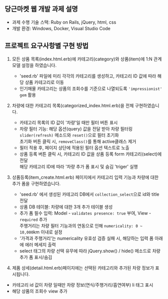 ## 당근마켓 웹 개발 과제 설명 

- 과제 수행 기술 스택: Ruby on Rails, jQuery, html, css  
- 개발 환경: Windows, Docker, Visual Studio Code

## 프로젝트 요구사항별 구현 방법 

1. 모든 상품 목록(index.html.erb)에 카테고리(category)와 상품(item)에 1:N 관계 모델 설정을 하였습니다.  
   * 'seed.rb' 파일에 미리 각각의 카테고리를 생성하고, 카테고리 ID 값에 따라 해당 상품 카테고리로 이동
   * 인기매물 카테고리는 상품의 조회수를 기준으로 나열되도록 `'impressionist' gem` 활용
  
2. 차량에 대한 카테고리 목록(categorized_index.html.erb)을 전체 구현하였습니다. 
   * 카테고리 목록의 ID 값이 '차량'일 때만 필터 버튼 표시
   * 차량 필터 기능: 해당 옵션(query) 값을 전달 받아 차량 필터링   
     `slider(refresh)` 메소드와 `reset()`으로 필터 초기화   
     초기화 버튼 클릭 시, `removeClass()`를 통해 active클래스 제거  
   * 필터 적용 후, 페이지 상단에 적용된 필터 옵션 텍스트로 노출
   * 상품 등록 버튼 클릭 시, 카테고리 ID 값을 상품 등록 form 카테고리(select)에 전달     
     해당 카테고리 ID에 따라 '차량 추가 폼 표시 및 숨김 'triger' 실행 
  
3. 상품등록(item_create.html.erb) 페이지에서 카테고리 입력 기능과 차량에 대한 추가 폼을 구현하였습니다.
   * 'seed.rb' 에서 생성된 카테고리 DB에서 `collection_select`으로 id와 title 전달  
   * 상품 DB 테이블: 차량에 대한 3개 추가 테이블 생성      
   * 추가 폼 필수 입력: Model - `validates presence: true` 부여, View - `required` 추가      
     주행거리는 차량 필터 기능과의 연동으로 인해 `numericality: 0 ~ 10,000`km 이내로 설정    
   * '가격과 주행거리'는 numericality 유효성 검증 실패 시, 해당하는 입력 폼 아래에 에러 메세지 출력   
   * select 태그의 차량 선택 유무에 따라 jQuery.show() / hide() 메소드로 차량 추가 폼 표시/숨김    
   
 4. 제품 상세(detail.html.erb)페이지에는 선택된 카테고리와 추가된 차량 정보가 표시됩니다.
   * 카테고리 id 값이 차량 일때만 차량 정보(연식/주행거리/흡연여부) li 태그 표시
   * 해당 상품의 조회수 view 추가     
